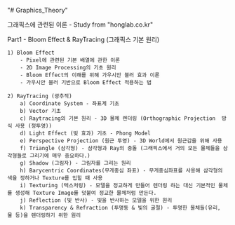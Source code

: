 "# Graphics_Theory" 

그래픽스에 관련된 이론 - Study from "honglab.co.kr"

Part1 - Bloom Effect & RayTracing (그래픽스 기본 원리)

    1) Bloom Effect
        - Pixel에 관련된 기본 배열에 관한 이론
        - 2D Image Processing의 기초 원리
        - Bloom Effect의 이해를 위해 가우시안 블러 효과 이론
        - 가우시안 블러 기반으로 Bloom Effect 적용하는 법

    2) RayTracing (광추적)
        a) Coordinate System - 좌표계 기초
        b) Vector 기초
        c) Raytracing의 기본 원리 - 3D 물체 렌더링 (Orthographic Projection  방식 사용 (정투영))
        d) Light Effect (빛 효과) 기초 - Phong Model
        e) Perspective Projection (원근 투영) - 3D World에서 원근감을 위해 사용
        f) Triangle (삼각형) - 삼각형과 Ray의 충돌 (그래픽스에서 거의 모든 물체들을 삼각형들로 그리기에 매우 중요하다.)
        g) Shadow (그림자) - 그림자를 그리는 원리
        h) Barycentric Coordinates(무게중심 좌표) - 무게중심좌표를 사용해 삼각형의 색을 정하거나 Texture를 입힐 때 사용
        i) Texturing (텍스처링) - 모델을 정교하게 만들어 렌더링 하는 대신 기본적인 물체를 생성해 Texture Image를 덧붙여 정교한 물체처럼 만든다.
        j) Reflection (빛 반사) - 빛을 반사하는 모델을 위한 원리
        k) Transparency & Refraction (투명동 & 빛의 굴절) - 투명한 물체들(유리, 물 등)을 렌더링하기 위한 원리
